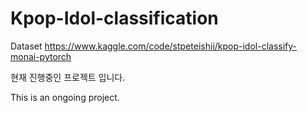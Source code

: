 # Kpop-Idol-classification

Dataset
https://www.kaggle.com/code/stpeteishii/kpop-idol-classify-monai-pytorch


현재 진행중인 프로젝트 입니다.

This is an ongoing project.
